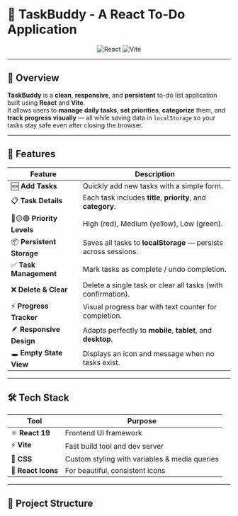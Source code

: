 # 📝 TaskBuddy - A React To-Do Application

<div align="center">

![React](https://img.shields.io/badge/React-19.0-blue?style=for-the-badge&logo=react)
![Vite](https://img.shields.io/badge/Vite-Build-orange?style=for-the-badge&logo=vite)

</div>


---

## 📌 Overview

**TaskBuddy** is a **clean**, **responsive**, and **persistent** to-do list application built using **React** and **Vite**.  
It allows users to **manage daily tasks**, **set priorities**, **categorize** them, and **track progress visually** — all while saving data in `localStorage` so your tasks stay safe even after closing the browser.

---

## 🚀 Features

| Feature | Description |
|----------|-------------|
| 🆕 **Add Tasks** | Quickly add new tasks with a simple form. |
| 📋 **Task Details** | Each task includes **title**, **priority**, and **category**. |
| 🔴🟡🟢 **Priority Levels** | High (red), Medium (yellow), Low (green). |
| 📦 **Persistent Storage** | Saves all tasks to **localStorage** — persists across sessions. |
| ✅ **Task Management** | Mark tasks as complete / undo completion. |
| ❌ **Delete & Clear** | Delete a single task or clear all tasks (with confirmation). |
| ⚡ **Progress Tracker** | Visual progress bar with text counter for completion. |
| 🪶 **Responsive Design** | Adapts perfectly to **mobile**, **tablet**, and **desktop**. |
| 🕳️ **Empty State View** | Displays an icon and message when no tasks exist. |

---

## 🛠️ Tech Stack

| Tool | Purpose |
|------|----------|
| ⚛️ **React 19** | Frontend UI framework |
| ⚡ **Vite** | Fast build tool and dev server |
| 🎨 **CSS** | Custom styling with variables & media queries |
| 🧩 **React Icons** | For beautiful, consistent icons |

---

## 📂 Project Structure

